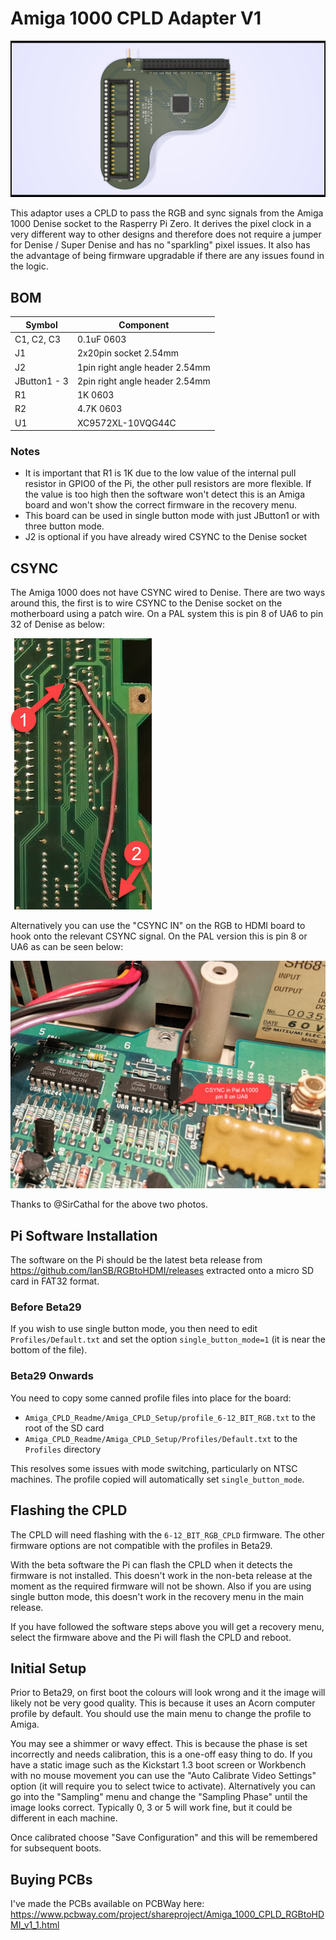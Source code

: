 # Amiga 1000 CPLD Adapter V1

![Amiga 1000 CPLD](A1000.png)

This adaptor uses a CPLD to pass the RGB and sync signals from the Amiga 1000 Denise socket to the Rasperry Pi Zero. It derives the pixel clock in a very different way to other designs and therefore does not require a jumper for Denise / Super Denise and has no "sparkling" pixel issues. It also has the advantage of being firmware upgradable if there are any issues found in the logic.

## BOM

| Symbol       | Component                         |
| ------------ | --------------------------------- |
| C1, C2, C3   | 0.1uF 0603                        |
| J1           | 2x20pin socket 2.54mm             |
| J2           | 1pin right angle header 2.54mm    |
| JButton1 - 3 | 2pin right angle header 2.54mm    |
| R1           | 1K 0603                           |
| R2           | 4.7K 0603                         |
| U1           | XC9572XL-10VQG44C                 |

### Notes

- It is important that R1 is 1K due to the low value of the internal pull resistor in GPIO0 of the Pi, the other pull resistors are more flexible. If the value is too high then the software won't detect this is an Amiga board and won't show the correct firmware in the recovery menu.
- This board can be used in single button mode with just JButton1 or with three button mode.
- J2 is optional if you have already wired CSYNC to the Denise socket

## CSYNC

The Amiga 1000 does not have CSYNC wired to Denise. There are two ways around this, the first is to wire CSYNC to the Denise socket on the motherboard using a patch wire. On a PAL system this is pin 8 of UA6 to pin 32 of Denise as below:

![PAL CSYNC patch](patch.jpg)

Alternatively you can use the "CSYNC IN" on the RGB to HDMI board to hook onto the relevant CSYNC signal. On the PAL version this is pin 8 or UA6 as can be seen below:

![PAL CSYNC pin](csync.jpg)

Thanks to @SirCathal for the above two photos.

## Pi Software Installation

The software on the Pi should be the latest beta release from https://github.com/IanSB/RGBtoHDMI/releases extracted onto a micro SD card in FAT32 format.

### Before Beta29

If you wish to use single button mode, you then need to edit `Profiles/Default.txt` and set the option `single_button_mode=1` (it is near the bottom of the file).

### Beta29 Onwards

You need to copy some canned profile files into place for the board:

* `Amiga_CPLD_Readme/Amiga_CPLD_Setup/profile_6-12_BIT_RGB.txt` to the root of the SD card
* `Amiga_CPLD_Readme/Amiga_CPLD_Setup/Profiles/Default.txt` to the `Profiles` directory

This resolves some issues with mode switching, particularly on NTSC machines. The profile copied will automatically set `single_button_mode`.

## Flashing the CPLD

The CPLD will need flashing with the `6-12_BIT_RGB_CPLD` firmware. The other firmware options are not compatible with the profiles in Beta29.

With the beta software the Pi can flash the CPLD when it detects the firmware is not installed. This doesn't work in the non-beta release at the moment as the required firmware will not be shown. Also if you are using single button mode, this doesn't work in the recovery menu in the main release.

If you have followed the software steps above you will get a recovery menu, select the firmware above and the Pi will flash the CPLD and reboot.

## Initial Setup

Prior to Beta29, on first boot the colours will look wrong and it the image will likely not be very good quality. This is because it uses an Acorn computer profile by default. You should use the main menu to change the profile to Amiga.

You may see a shimmer or wavy effect. This is because the phase is set incorrectly and needs calibration, this is a one-off easy thing to do. If you have a static image such as the Kickstart 1.3 boot screen or Workbench with no mouse movement you can use the "Auto Calibrate Video Settings" option (it will require you to select twice to activate). Alternatively you can go into the "Sampling" menu and change the "Sampling Phase" until the image looks correct. Typically 0, 3 or 5 will work fine, but it could be different in each machine.

Once calibrated choose "Save Configuration" and this will be remembered for subsequent boots.

## Buying PCBs

I've made the PCBs available on PCBWay here: https://www.pcbway.com/project/shareproject/Amiga_1000_CPLD_RGBtoHDMI_v1_1.html
